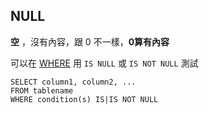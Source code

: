 ## NULL
**空** ，沒有內容，跟 0 不一樣，**0算有內容**

可以在 [WHERE](./002-WHERE-AND-OR-NOT.md) 用 `IS NULL` 或 `IS NOT NULL` 測試

```sql=
SELECT column1, column2, ...
FROM tablename
WHERE condition(s) IS|IS NOT NULL
```